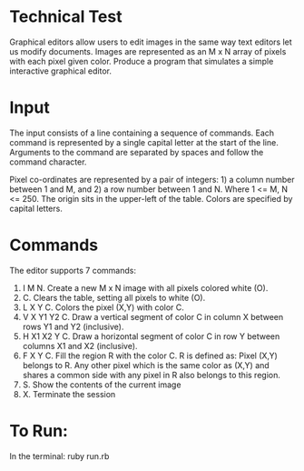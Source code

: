 Technical Test
===============

Graphical editors allow users to edit images in the same way text editors let us modify documents. Images are represented as an M x N array of pixels with each pixel given color. Produce a program that simulates a simple interactive graphical editor.


Input
===============
The input consists of a line containing a sequence of commands. Each command is represented by a single capital letter at the start of the line. Arguments to the command are separated by spaces and follow the command character.

Pixel co-ordinates are represented by a pair of integers: 1) a column number between 1 and M, and 2) a row number between 1 and N. Where 1 <= M, N <= 250. The origin sits in the upper-left of the table. Colors are specified by capital letters.


Commands
===============
The editor supports 7 commands:

1. I M N. Create a new M x N image with all pixels colored white (O).
2. C. Clears the table, setting all pixels to white (O).
3. L X Y C. Colors the pixel (X,Y) with color C.
4. V X Y1 Y2 C. Draw a vertical segment of color C in column X between rows Y1 and Y2 (inclusive). 
5. H X1 X2 Y C. Draw a horizontal segment of color C in row Y between columns X1 and X2 (inclusive).
6. F X Y C. Fill the region R with the color C. R is defined as: Pixel (X,Y) belongs to R. Any other pixel which is the same color as (X,Y) and shares a common side with any pixel in R also belongs to this region. 
7. S. Show the contents of the current image
8. X. Terminate the session


To Run:
===============
In the terminal: ruby run.rb
